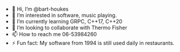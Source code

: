 - 👋 Hi, I’m @bart-houkes
- 👀 I’m interested in software, music playing.
- 🌱 I’m currently learning GRPC, C++17, C++20
- 💞️ I’m looking to collaborate with Thermo Fisher
- 📫 How to reach me 06-53984260
- ⚡ Fun fact: My software from 1994 is still used daily in restaurants.

<!---
bart-houkes/bart-houkes is a ✨ special ✨ repository because its `README.md` (this file) appears on your GitHub profile.
You can click the Preview link to take a look at your changes.
Bart contributed to several open source projects and instruction movies.
--->
